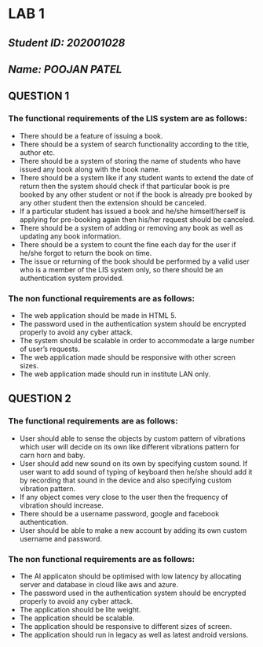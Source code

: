 # LAB 1
## _Student ID: 202001028_
## _Name: POOJAN PATEL_

## QUESTION 1
### The functional requirements of the  LIS system are as follows:
* There should be a feature of issuing a book.
* There should be a system of search functionality according to the title, author etc.
* There should be a system of storing the name of students who have issued any book along with the book name.
* There should be a system like if any student wants to extend the date of return then the system should check if that particular book is pre booked by any other student or not if the book is already pre booked by any other student then the extension should be canceled.
* If a particular student has issued a book and he/she himself/herself is applying for pre-booking again then his/her request should be canceled.
* There should be a system of adding or removing any book as well as updating any book information.
* There should be a system to count the fine each day for the user if he/she forgot to return the book on time.
* The issue or returning of the book should be performed by a valid user who is a member of the LIS system only, so there should be an authentication system provided.

### The non functional requirements are as follows:
* The web application should be made in HTML 5.
* The password used in the authentication system should be encrypted properly to avoid any cyber attack.
* The system should be scalable in order to accommodate a large number of user’s requests.
* The web application made should be responsive with other screen sizes.
* The web application made should run in institute LAN only.


## QUESTION 2
### The functional requirements are as follows:
* User should able to sense the objects by custom pattern of vibrations which user will decide on its own like different vibrations pattern for carn horn and baby.
* User should add new sound on its own by specifying custom sound. If user want to add sound of typing of keyboard then he/she should add it by recording that sound in the device and also specifying custom vibration pattern.
* If any object comes very close to the user then the frequency of vibration should increase.
* There should be a username password, google and facebook authentication.
* User should be able to make a new account by adding its own custom username and password.

### The non functional requirements are as follows:
* The AI applicaton should be optimised with low latency by allocating server and database in cloud like aws and azure.
* The password used in the authentication system should be encrypted properly to avoid any cyber attack.
* The application should be lite weight.
* The application should be scalable.
* The application should be responsive to different sizes of screen.
* The application should run in legacy as well as latest android versions.
